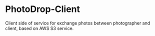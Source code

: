 # PhotoDrop-Client
Client side of service for exchange photos between photographer and client, based on AWS S3 service.
